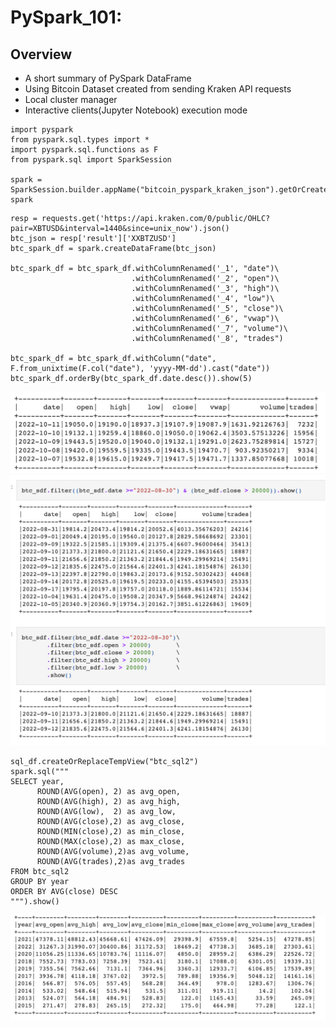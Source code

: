 # PySpark_101:
## Overview
* A short summary of PySpark DataFrame 
* Using Bitcoin Dataset created from sending Kraken API requests
* Local cluster manager
* Interactive clients(Jupyter Notebook) execution mode

```
import pyspark
from pyspark.sql.types import *
import pyspark.sql.functions as F
from pyspark.sql import SparkSession

spark = SparkSession.builder.appName("bitcoin_pyspark_kraken_json").getOrCreate()
spark
```
```
resp = requests.get('https://api.kraken.com/0/public/OHLC?pair=XBTUSD&interval=1440&since=unix_now').json()
btc_json = resp['result']['XXBTZUSD']
btc_spark_df = spark.createDataFrame(btc_json)

btc_spark_df = btc_spark_df.withColumnRenamed('_1', "date")\
                           .withColumnRenamed('_2', "open")\
                           .withColumnRenamed('_3', "high")\
                           .withColumnRenamed('_4', "low")\
                           .withColumnRenamed('_5', "close")\
                           .withColumnRenamed('_6', "vwap")\
                           .withColumnRenamed('_7', "volume")\
                           .withColumnRenamed('_8', "trades")
                           
btc_spark_df = btc_spark_df.withColumn("date", F.from_unixtime(F.col("date"), 'yyyy-MM-dd').cast("date"))
btc_spark_df.orderBy(btc_spark_df.date.desc()).show(5)
 ```
 ![png](images/btc_pyspark_daily.png)
 ![png](images/btc_pyspark_filter.png)
 ```
sql_df.createOrReplaceTempView("btc_sql2")
spark.sql("""
SELECT year, 
       ROUND(AVG(open), 2) as avg_open,
       ROUND(AVG(high), 2) as avg_high,
       ROUND(AVG(low),  2) as avg_low,
       ROUND(AVG(close),2) as avg_close,
       ROUND(MIN(close),2) as min_close,
       ROUND(MAX(close),2) as max_close,
       ROUND(AVG(volume),2)as avg_volume,
       ROUND(AVG(trades),2)as avg_trades
FROM btc_sql2
GROUP BY year
ORDER BY AVG(close) DESC
""").show()
 ```
 ![png](images/btc_pyspark_sql.png)

